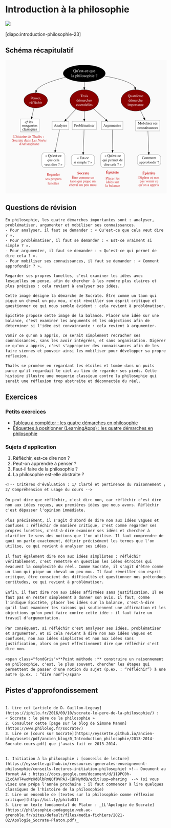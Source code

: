 # Introduction à la philosophie

![](https://eyssette.github.io/marp-slides/slides/images/penseur-rodin.png)

[diapo:introduction-philosophie-23]

## Schéma récapitulatif

[![Schéma récapitulatif du cours](https://raw.githubusercontent.com/eyssette/graphviz-examples/master/diagram/introduction-philosophie-21.dot.svg)](https://raw.githubusercontent.com/eyssette/graphviz-examples/master/diagram/introduction-philosophie-21.dot.svg)


## Questions de révision

```admonish title="Quelles sont les quatre démarches importantes en philosophie ?  <br>Pour chaque démarche, quelle est la question qu'il faut se poser ?" collapsible=true
En philosophie, les quatre démarches importantes sont : analyser, problématiser, argumenter et mobiliser ses connaissances.
- Pour analyser, il faut se demander : « Qu'est-ce que cela veut dire ? ».
- Pour problématiser, il faut se demander : « Est-ce vraiment si simple ? ».
- Pour argumenter, il faut se demander : « Qu'est-ce qui permet de dire cela ? ».
- Pour mobiliser ses connaissances, il faut se demander : « Comment approfondir ? ».
```

```admonish title="On peut dire que faire de la philosophie, c'est comme regarder ses propres lunettes. Qu'est-ce que cela veut dire ?" collapsible=true
Regarder ses propres lunettes, c'est examiner les idées avec lesquelles on pense, afin de chercher à les rendre plus claires et plus précises : cela revient à analyser ses idées.
```

```admonish title="On peut dire que faire de la philosophie, c'est comme être un taon qui pique un cheval un peu mou. Qu'est-ce que cela veut dire ?" collapsible=true
Cette image désigne la démarche de Socrate. Être comme un taon qui pique un cheval un peu mou, c'est réveiller son esprit critique et questionner ce qui nous semble évident : cela revient à problématiser.
```

```admonish title="On peut dire que faire de la philosophie, c'est comme placer les idées sur une balance. Qu'est-ce que cela veut dire ?" collapsible=true
Épictète propose cette image de la balance. Placer une idée sur une balance, c'est examiner les arguments et les objections afin de déterminer si l'idée est convaincante : cela revient à argumenter.
```

```admonish title="Comme le dit Épictète, il ne faut pas vomir ce qu'on a appris, mais le digérer. Quel est le sens de cette image ?" collapsible=true
Vomir ce qu'on a appris, ce serait simplement recracher ses connaissances, sans les avoir intégrées, et sans organisation. Digérer ce qu'on a appris, c'est s'approprier des connaissances afin de les faire siennes et pouvoir ainsi les mobiliser pour développer sa propre réflexion.
```

```admonish title="Quelle est l'histoire que raconte Platon à propos de Thalès ? Quel est le sens de cette histoire ?" collapsible=true
Thalès se promène en regardant les étoiles et tombe dans un puits parce qu'il regardait le ciel au lieu de regarder ses pieds. Cette histoire illustre une moquerie classique contre la philosophie qui serait une réflexion trop abstraite et déconnectée du réel.
```


## Exercices

### Petits exercices

- [Tableau à compléter : les quatre démarches en philosophie](https://eyssette.github.io/marp-slides/slides/2021-2022/introduction-philosophie-21.html?f=1#48)
- [Étiquettes à positionner (LearningApps) : les quatre démarches en philosophie](https://learningapps.org/watch?v=pg13m7zck21)

### Sujets d'application

1. Réfléchir, est-ce dire non ?
2. Peut-on apprendre à penser ?
3. Faut-il faire de la philosophie ?
4. La philosophie est-elle abstraite ?


```admonish abstract title="Un exemple de paragraphe sur le sujet “Réfléchir, est-ce dire non ?”" collapsible=true
<!-- Critères d'évaluation : 1/ Clarté et pertinence du raisonnement ; 2/ Compréhension et usage du cours -->

On peut dire que réfléchir, c'est dire non, car réfléchir c'est dire non aux idées reçues, aux premières idées que nous avons. Réfléchir c'est dépasser l'opinion immédiate.

Plus précisément, il s'agit d'abord de dire non aux idées vagues et confuses : réfléchir de manière critique, c'est comme regarder ses propres lunettes, c'est-à-dire examiner ses idées et chercher à clarifier le sens des notions que l'on utilise. Il faut comprendre de quoi on parle exactement, définir précisément les termes que l'on utilise, ce qui revient à analyser ses idées.

Il faut également dire non aux idées simplistes : réfléchir véritablement, c'est remettre en question les idées étroites qui évacuent la complexité du réel. Comme Socrate, il s'agit d'être comme un taon qui pique un cheval un peu mou. Il faut réveiller son esprit critique, être conscient des difficultés et questionner nos prétendues certitudes, ce qui revient à problématiser.

Enfin, il faut dire non aux idées affirmées sans justification. Il ne faut pas en rester simplement à donner son avis. Il faut, comme l'indique Épictète, placer les idées sur la balance, c'est-à-dire qu'il faut examiner les raisons qui soutiennent une affirmation et les objections qu'on peut faire contre cette idée : il faut faire un travail d'argumentation.

Par conséquent, si réfléchir c'est analyser ses idées, problématiser et argumenter, et si cela revient à dire non aux idées vagues et confuses, non aux idées simplistes et non aux idées sans justification, alors on peut effectivement dire que réfléchir c'est dire non.

<span class="fondGris">**Point méthode :** construire un raisonnement en philosophie, c'est, le plus souvent, chercher les étapes qui permettent de passer d'une notion du sujet (p.ex. : “réfléchir”) à une autre (p.ex. : “dire non”)</span>
```

## Pistes d'approfondissement

```admonish tip title="Mieux comprendre le personnage de Socrate"

1. Lire cet [article de D. Guillon-Legeay](https://iphilo.fr/2016/09/10/socrate-le-pere-de-la-philosophie/) : « Socrate : le père de la philosophie »
2. Consulter cette [page sur le blog de Simone Manon](https://www.philolog.fr/socrate/)
3. Lire ce [cours sur Socrate](https://eyssette.github.io/ancien-blog/assets/pdf/ancien_blog/0_Introduction_philosophie/2013-2014-Socrate-cours.pdf) que j'avais fait en 2013-2014.

```

```admonish tip title="D'autres lectures pour s'initier à la philosophie"

1. Initiation à la philosophie : [conseils de lecture](https://eyssette.github.io/ressources-generales-enseignement-philosophie/conseils-lectures-initiation-philosophie) <!-- Document au format A4 : https://docs.google.com/document/d/119PC0h-Zic6AVT4woWzXd8lbRmQ0fOVPAJ-CBFMyMdQ/edit?usp=sharing  --> (si vous visez une prépa l'année prochaine : il faut commencer à lire quelques classiques de l'histoire de la philosophie)
2. Lire un ensemble de [textes sur la philosophie comme réflexion critique](http://bit.ly/philoD1)
3. Lire un texte fondamental de Platon : _[L'Apologie de Socrate](https://philosophie-pedagogie.web.ac-grenoble.fr/sites/default/files/media-fichiers/2021-02/Apologie_Socrate-Platon.pdf)_

```